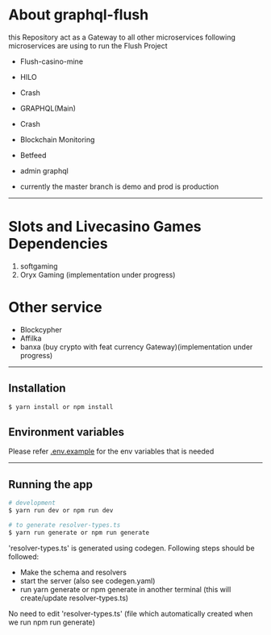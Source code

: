 # About graphql-flush

this Repository act as a Gateway to all other microservices
following microservices are using to run the Flush Project

- Flush-casino-mine
- HILO
- Crash
- GRAPHQL(Main)
- Crash
- Blockchain Monitoring
- Betfeed
- admin graphql

- currently the master branch is demo and prod is production

---

# Slots and Livecasino Games Dependencies

1. softgaming
2. Oryx Gaming (implementation under progress)

# Other service

- Blockcypher
- Affilka
- banxa (buy crypto with feat currency Gateway)(implementation under progress)

---

## Installation

```bash
$ yarn install or npm install
```

## Environment variables

Please refer [.env.example](./.example.env) for the env variables that is needed

---

## Running the app

```bash
# development
$ yarn run dev or npm run dev

# to generate resolver-types.ts
$ yarn run generate or npm run generate
```

'resolver-types.ts' is generated using codegen. Following steps should be followed:

- Make the schema and resolvers
- start the server (also see codegen.yaml)
- run yarn generate or npm generate in another terminal (this will create/update resolver-types.ts)

No need to edit 'resolver-types.ts' (file which automatically created when we run npm run generate)
